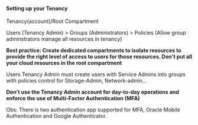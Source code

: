 #### Setting up your Tenancy

Tenancy(account)/Root Compartment

Users (Tenancy Admin) > Groups (Administrators) > Policies (Allow group adminstrators manage all resources in tenancy)

**Best practice: Create dedicated compartments to isolate resources to provide the right level of access to users for those resources.
Don't put all your cloud resources in the root compartment**

Users Tenancy Admin must create users with Service Admins into groups with policies control for Storage-Admin, Network-admin...

**Don't use the Tenancy Admin account for day-to-day operations and enforce the use of Multi-Factor Authentication (MFA)**

Obs: There is two authentication app supported for MFA, Oracle Mobile Authentication and Google Authenticator.